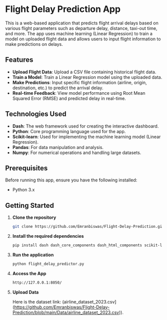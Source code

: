 # Flight Delay Prediction App

This is a web-based application that predicts flight arrival delays based on various flight parameters such as departure delay, distance, taxi-out time, and more. The app uses machine learning (Linear Regression) to train a model on uploaded flight data and allows users to input flight information to make predictions on delays.

## Features

- **Upload Flight Data**: Upload a CSV file containing historical flight data.
- **Train a Model**: Train a Linear Regression model using the uploaded data.
- **Make Predictions**: Input specific flight information (airline, origin, destination, etc.) to predict the arrival delay.
- **Real-time Feedback**: View model performance using Root Mean Squared Error (RMSE) and predicted delay in real-time.

## Technologies Used

- **Dash**: The web framework used for creating the interactive dashboard.
- **Python**: Core programming language used for the app.
- **Scikit-learn**: Used for implementing the machine learning model (Linear Regression).
- **Pandas**: For data manipulation and analysis.
- **Numpy**: For numerical operations and handling large datasets.

## Prerequisites

Before running this app, ensure you have the following installed:

- Python 3.x

## Getting Started

1. **Clone the repository**

   ```bash
   git clone https://github.com/Emranbiswas/Flight-Delay-Prediction.git
   
2. **Install the required dependencies**

   ```bash
   pip install dash dash_core_components dash_html_components scikit-learn pandas numpy
   
3. **Run the application**

   ```bash
   python flight_delay_predictor.py

4. **Access the App**

   ```bash
   http://127.0.0.1:8050/

5. **Upload Data**

   Here is the dataset link: (airline_dataset_2023.csv](https://github.com/Emranbiswas/Flight-Delay-Prediction/blob/main/Data/airline_dataset_2023.csv)).

   
